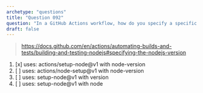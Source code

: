 ```yaml
---
archetype: "questions"
title: "Question 092"
question: "In a GitHub Actions workflow, how do you specify a specific version of Node.js to use in a job?"
draft: false
---
```



> https://docs.github.com/en/actions/automating-builds-and-tests/building-and-testing-nodejs#specifying-the-nodejs-version
1. [x] uses: actions/setup-node@v1 with node-version
1. [ ] uses: actions/node-setup@v1 with node-version
1. [ ] uses: setup-node@v1 with version
1. [ ] uses: setup-node@v1 with node
